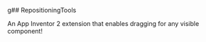 g## RepositioningTools

An App Inventor 2 extension that enables dragging for any visible component!
